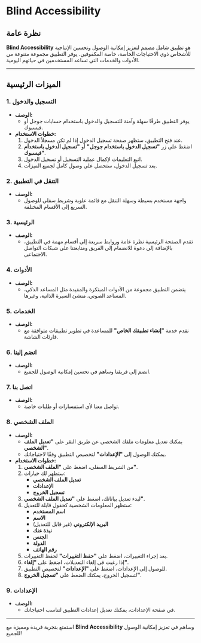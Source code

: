 # Blind Accessibility

## نظرة عامة

**Blind Accessibility** هو تطبيق شامل مصمم لتعزيز إمكانية الوصول وتحسين الإنتاجية للأشخاص ذوي الاحتياجات الخاصة، خاصة المكفوفين. يوفر التطبيق مجموعة متنوعة من الأدوات والخدمات التي تساعد المستخدمين في حياتهم اليومية.

---

## الميزات الرئيسية

### 1. التسجيل والدخول

- **الوصف:**
  - يوفر التطبيق طرقًا سهلة وآمنة للتسجيل والدخول باستخدام حسابات جوجل أو فيسبوك.
- **خطوات الاستخدام:**
  1. عند فتح التطبيق، ستظهر صفحة تسجيل الدخول إذا لم تكن مسجلاً الدخول.
  2. اضغط على زر **"تسجيل الدخول باستخدام جوجل"** أو **"تسجيل الدخول باستخدام فيسبوك"**.
  3. اتبع التعليمات لإكمال عملية التسجيل أو تسجيل الدخول.
  4. بعد تسجيل الدخول، ستحصل على وصول كامل لجميع الميزات.

### 2. التنقل في التطبيق

- **الوصف:**
  - واجهة مستخدم بسيطة وسهلة التنقل مع قائمة علوية وشريط سفلي للوصول السريع إلى الأقسام المختلفة.

### 3. الرئيسية

- **الوصف:**
  - تقدم الصفحة الرئيسية نظرة عامة وروابط سريعة إلى أقسام مهمة في التطبيق، بالإضافة إلى دعوة للانضمام إلى الفريق ومتابعتنا على شبكات التواصل الاجتماعي.

### 4. الأدوات

- **الوصف:**
  - يتضمن التطبيق مجموعة من الأدوات المبتكرة والمفيدة مثل المساعد الذكي، المساعد الصوتي، منشئ السيرة الذاتية، وغيرها.

### 5. الخدمات

- **الوصف:**
  - نقدم خدمة **"إنشاء تطبيقك الخاص"** للمساعدة في تطوير تطبيقات متوافقة مع قارئات الشاشة.

### 6. انضم إلينا

- **الوصف:**
  - انضم إلى فريقنا وساهم في تحسين إمكانية الوصول للجميع.

### 7. اتصل بنا

- **الوصف:**
  - تواصل معنا لأي استفسارات أو طلبات خاصة.

### 8. الملف الشخصي

- **الوصف:**
  - يمكنك تعديل معلومات ملفك الشخصي عن طريق النقر على **"تعديل الملف الشخصي"**.
  - يمكنك الوصول إلى **"الإعدادات"** لتخصيص التطبيق وفقًا لاحتياجاتك.
- **خطوات الاستخدام:**
  1. من الشريط السفلي، اضغط على **"الملف الشخصي"**.
  2. ستظهر لك خيارات:
     - **تعديل الملف الشخصي**
     - **الإعدادات**
     - **تسجيل الخروج**
  3. لبدء تعديل بياناتك، اضغط على **"تعديل الملف الشخصي"**.
  4. ستظهر المعلومات الشخصية كحقول قابلة للتعديل:
     - **اسم المستخدم**
     - **الاسم**
     - **البريد الإلكتروني** (غير قابل للتعديل)
     - **نبذة عنك**
     - **الجنس**
     - **الدولة**
     - **رقم الهاتف**
  5. بعد إجراء التغييرات، اضغط على **"حفظ التغييرات"** لحفظ التغييرات.
  6. إذا رغبت في إلغاء التعديلات، اضغط على **"إلغاء"**.
  7. للوصول إلى الإعدادات، اضغط على **"الإعدادات"** لتخصيص التطبيق.
  8. لتسجيل الخروج، يمكنك الضغط على **"تسجيل الخروج"**.

### 9. الإعدادات

- **الوصف:**
  - في صفحة الإعدادات، يمكنك تعديل إعدادات التطبيق لتناسب احتياجاتك.

---

استمتع بتجربة فريدة ومميزة مع **Blind Accessibility** وساهم في تعزيز إمكانية الوصول للجميع!